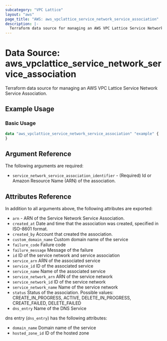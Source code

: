 ```yaml
---
subcategory: "VPC Lattice"
layout: "aws"
page_title: "AWS: aws_vpclattice_service_network_service_association"
description: |-
  Terraform data source for managing an AWS VPC Lattice Service Network Service Association.
---
```


# Data Source: aws_vpclattice_service_network_service_association

Terraform data source for managing an AWS VPC Lattice Service Network Service Association.

## Example Usage

### Basic Usage

```terraform
data "aws_vpclattice_service_network_service_association" "example" {
}
```

## Argument Reference

The following arguments are required:

* `service_network_service_association_identifier` - (Required) Id or Amazon Resource Name (ARN) of the association.


## Attributes Reference

In addition to all arguments above, the following attributes are exported:

* `arn` - ARN of the Service Network Service Association. 
* `created_at` Date and time that the association was created, specified in ISO-8601 format.
* `created_by` Account that created the association.
* `custom_domain_name` Custom domain name of the service
* `failure_code` Failure code
* `failure_message` Message of the failure
* `id` ID of the service network and service association
* `service_arn` ARN of the associated service
* `service_id` ID of the associated service
* `service_name` Name of the associated service
* `service_network_arn` ARN of the service network
* `service_network_id` ID of the service network
* `service_network_name` Name of the service network
* `status` Status of the association. Possible values: CREATE_IN_PROGRESS, ACTIVE, DELETE_IN_PROGRESS, CREATE_FAILED, DELETE_FAILED
* `dns_entry` Name of the DNS Service

dns entry (`dns_entry`) has the following attributes:

* `domain_name` Domain name of the service
* `hosted_zone_id` ID of the hosted zone